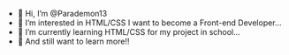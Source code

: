 - 👋 Hi, I’m @Parademon13
- 👀 I’m interested in HTML/CSS I want to become a Front-end Developer...
- 🌱 I’m currently learning HTML/CSS for my project in school...
- 🌱 And still want to learn more!!


<!---
Parademon13/Parademon13 is a ✨ special ✨ repository because its `README.md` (this file) appears on your GitHub profile.
You can click the Preview link to take a look at your changes.
--->
